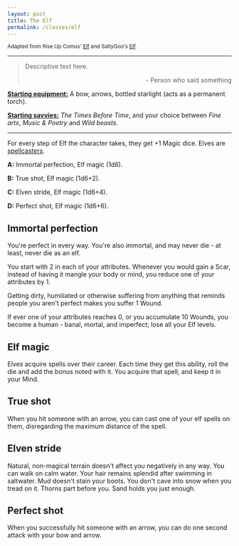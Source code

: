 ```yaml
---
layout: post
title: The Elf
permalink: /classes/elf
---
```

<small>Adapted from Rise Up Comus' [Elf](http://riseupcomus.blogspot.com/2020/05/classic-fantasy-races-for-glog.html) and SaltyGoo's [Elf](https://saltygoo.github.io/class/magic-user/elf).</small>

***

>Descriptive text here.
>
><p style="text-align: right">- Person who said something</p>

<b><u>Starting equipment:</u></b> A bow, arrows, bottled starlight (acts as a permanent torch).

<b><u>Starting savvies:</u></b> <i>The Times Before Time</i>, and your choice between <i>Fine arts</i>, <i>Music & Poetry</i> and <i>Wild beasts</i>.

***

For every step of Elf the character takes, they get +1 Magic dice. Elves are [spellcasters](https://bartapapa.github.io/legend/base-rules#spellcasting).

<b>A:</b> Immortal perfection, Elf magic (1d6).

<b>B:</b> True shot, Elf magic (1d6+2).

<b>C:</b> Elven stride, Elf magic (1d6+4).

<b>D:</b> Perfect shot, Elf magic (1d6+6).

## Immortal perfection
You're perfect in every way. You're also immortal, and may never die - at least, never die as an elf.

You start with 2 in each of your attributes. Whenever you would gain a Scar, instead of having it mangle your body or mind, you reduce one of your attributes by 1.

Getting dirty, humiliated or otherwise suffering from anything that reminds people you aren't perfect makes you suffer 1 Wound.

If ever one of your attributes reaches 0, or you accumulate 10 Wounds, you become a human - banal, mortal, and imperfect; lose all your Elf levels.

## Elf magic
Elves acquire spells over their career. Each time they get this ability, roll the die and add the bonus noted with it. You acquire that spell, and keep it in your Mind.

## True shot
When you hit someone with an arrow, you can cast one of your elf spells on them, disregarding the maximum distance of the spell.

## Elven stride
Natural, non-magical terrain doesn't affect you negatively in any way. You can walk on calm water. Your hair remains splendid after swimming in saltwater. Mud doesn't stain your boots. You don't cave into snow when you tread on it. Thorns part before you. Sand holds you just enough.

## Perfect shot
When you successfully hit someone with an arrow, you can do one second attack with your bow and arrow.
